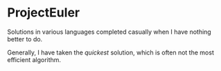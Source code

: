 ProjectEuler
============

Solutions in various languages completed casually when I have nothing better to do.

Generally, I have taken the *quickest* solution, which is often not the most efficient algorithm.
